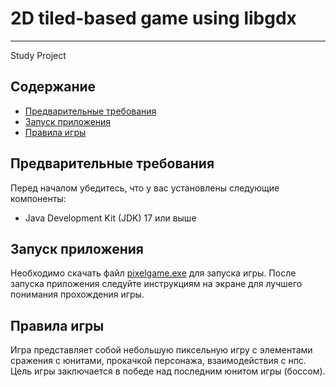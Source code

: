 # 2D tiled-based game using libgdx
--------------------------------------------------
Study Project

## Содержание

- [Предварительные требования](#предварительные-требования)
- [Запуск приложения](#запуск-приложения)
- [Правила игры](#правила-игры)

## Предварительные требования

Перед началом убедитесь, что у вас установлены следующие компоненты:

- Java Development Kit (JDK) 17 или выше

## Запуск приложения

Необходимо скачать файл [pixelgame.exe](https://github.com/klOmzy/LibGDX-2D-pixel-tiled-game/releases/tag/0.5) для запуска игры. После запуска приложения следуйте инструкциям на экране для лучшего понимания прохождения игры.

## Правила игры

Игра представляет собой небольшую пиксельную игру с элементами сражения с юнитами, прокачкой персонажа, взаимодействия с нпс. Цель игры заключается в победе над последним юнитом игры (боссом).


